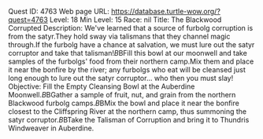 Quest ID: 4763
Web page URL: https://database.turtle-wow.org/?quest=4763
Level: 18
Min Level: 15
Race: nil
Title: The Blackwood Corrupted
Description: We've learned that a source of furbolg corruption is from the satyr.They hold sway via talismans that they channel magic through.If the furbolg have a chance at salvation, we must lure out the satyr corruptor and take that talisman!$B$BFill this bowl at our moonwell and take samples of the furbolgs' food from their northern camp.Mix them and place it near the bonfire by the river; any furbolgs who eat will be cleansed just long enough to lure out the satyr corruptor... who then you must slay!
Objective: Fill the Empty Cleansing Bowl at the Auberdine Moonwell.$B$BGather a sample of fruit, nut, and grain from the northern Blackwood furbolg camps.$B$BMix the bowl and place it near the bonfire closest to the Cliffspring River at the northern camp, thus summoning the satyr corruptor.$B$BTake the Talisman of Corruption and bring it to Thundris Windweaver in Auberdine.

